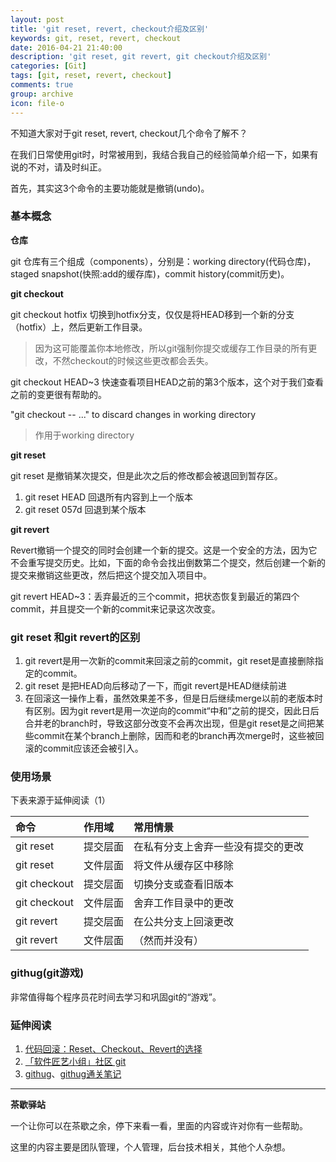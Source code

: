 ```yaml
---
layout: post
title: 'git reset, revert, checkout介绍及区别'
keywords: git, reset, revert, checkout
date: 2016-04-21 21:40:00
description: 'git reset, git revert, git checkout介绍及区别'
categories: [Git]
tags: [git, reset, revert, checkout]
comments: true
group: archive
icon: file-o
---
```


不知道大家对于git reset, revert, checkout几个命令了解不？

在我们日常使用git时，时常被用到，我结合我自己的经验简单介绍一下，如果有说的不对，请及时纠正。

首先，其实这3个命令的主要功能就是撤销(undo)。

<!--more-->

### 基本概念 ###

**仓库**

git 仓库有三个组成（components），分别是：working directory(代码仓库)，staged snapshot(快照:add的缓存库)，commit history(commit历史)。

**git checkout**

git checkout hotfix 切换到hotfix分支，仅仅是将HEAD移到一个新的分支（hotfix）上，然后更新工作目录。

>因为这可能覆盖你本地修改，所以git强制你提交或缓存工作目录的所有更改，不然checkout的时候这些更改都会丢失。

git checkout HEAD~3 快速查看项目HEAD之前的第3个版本，这个对于我们查看之前的变更很有帮助的。

"git checkout -- <file>..." to discard changes in working directory

>作用于working directory

**git reset**

git reset 是撤销某次提交，但是此次之后的修改都会被退回到暂存区。

1. git reset HEAD 回退所有内容到上一个版本
2. git reset 057d 回退到某个版本

**git revert**

Revert撤销一个提交的同时会创建一个新的提交。这是一个安全的方法，因为它不会重写提交历史。比如，下面的命令会找出倒数第二个提交，然后创建一个新的提交来撤销这些更改，然后把这个提交加入项目中。

git revert HEAD~3：丢弃最近的三个commit，把状态恢复到最近的第四个commit，并且提交一个新的commit来记录这次改变。

### git reset 和git revert的区别 ###

1. git revert是用一次新的commit来回滚之前的commit，git reset是直接删除指定的commit。
2. git reset 是把HEAD向后移动了一下，而git revert是HEAD继续前进
3. 在回滚这一操作上看，虽然效果差不多，但是日后继续merge以前的老版本时有区别。因为git revert是用一次逆向的commit“中和”之前的提交，因此日后合并老的branch时，导致这部分改变不会再次出现，但是git reset是之间把某些commit在某个branch上删除，因而和老的branch再次merge时，这些被回滚的commit应该还会被引入。

### 使用场景 ###

下表来源于延伸阅读（1）

| 命令         | 作用域   | 常用情景                           |
| :----------- | :------- | :--------------------------------- |
| git reset    | 提交层面 | 在私有分支上舍弃一些没有提交的更改 |
| git reset    | 文件层面 | 将文件从缓存区中移除               |
| git checkout | 提交层面 | 切换分支或查看旧版本               |
| git checkout | 文件层面 | 舍弃工作目录中的更改               |
| git revert   | 提交层面 | 在公共分支上回滚更改               |
| git revert   | 文件层面 | （然而并没有）                     |

### githug(git游戏) ###

非常值得每个程序员花时间去学习和巩固git的“游戏”。

### 延伸阅读 ###

1. [代码回滚：Reset、Checkout、Revert的选择](https://github.com/geeeeeeeeek/git-recipes/wiki/5.2-代码回滚：Reset、Checkout、Revert的选择)
2. [「软件匠艺小组」社区 git](https://codingstyle.cn/topics/node27)
3. [githug](https://github.com/Gazler/githug)、[githug通关笔记](https://github.com/buyi/githug-)

----

**茶歇驿站**

一个让你可以在茶歇之余，停下来看一看，里面的内容或许对你有一些帮助。

这里的内容主要是团队管理，个人管理，后台技术相关，其他个人杂想。

